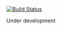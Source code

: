 [![Build Status](https://travis-ci.org/nukosuke/garoon.svg?branch=master)](https://travis-ci.org/nukosuke/garoon)

Under development
